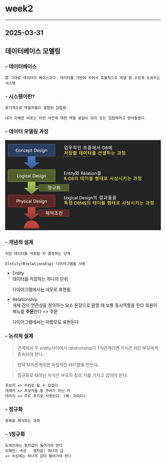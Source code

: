 # week2
***
## 2025-03-31
## 데이터베이스 모델링
### - 데이터베이스
    말 그대로 데이터의 베이스이다. 데이터를 기반에 두어서 효율적으로 꺼낼 쓸 수있게 도와주는 시스템
### - 시스템이란?
    유기적으로 역할자들이 결합된 집합체

    내가 이해한 바로는 어떤 사건에 대한 역할 분담이 되어 있는 집합체라고 받아들였다.
   
### - 데이터 모델링 과정
![alt text](image.png)
   
### - 개념적 설계
    어떤 데이터를 저장할 지 결정하는 단계

    E(ntity)R(elationship) 다이어그램을 사용

* Entity   
    데이터를 저장하는 하나의 단위   

    다이어그램에서는 네모로 표현됨

* Relationship   
    개체 간의 연관성을 정의하는 요소
    문장으로 말할 때 보통 동사역할을 한다
    회원이 메뉴를 **주문**한다 => 주문   

    다이어그램에서는 마름모로 표현된다
### - 논리적 설계

> 관계에서 두 entity사이에서 relationship이 1:N관계이면 자식은 N인 부모에게 종속되야 한다.   

> 만약 N:N관계이면 독립적인 테이블을 만든다.
   
> 정규화로 태어난 자식은 부모의 참조 키를 가지고 있어야 한다.   

    후보키 => 주키로 될 수 있겠다
    대체키 => 후보키들 중 주키가 아닌 키
    대리키 => 주로 주키로 사용된다. (예: 아이디)
### - 정규화
    중복을 제거하는 과정

### - 1정규화
    도메인에는 원자값이 들어가야 한다  
    도메인: 속성   원자값: 하나의 값
    => 속성에는 하나의 값이 들어가야 한다